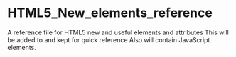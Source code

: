 # HTML5_New_elements_reference
A reference file for HTML5 new and useful elements and attributes
This will be added to and kept for quick reference 
Also will contain JavaScript elements.
